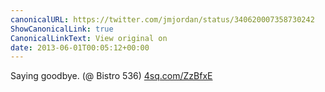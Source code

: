 ```yaml
---
canonicalURL: https://twitter.com/jmjordan/status/340620007358730242
ShowCanonicalLink: true
CanonicalLinkText: View original on
date: 2013-06-01T00:05:12+00:00
---
```

Saying goodbye. (@ Bistro 536) [4sq.com/ZzBfxE](http://4sq.com/ZzBfxE)